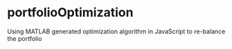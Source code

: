 # portfolioOptimization
Using MATLAB generated optimization algorithm in JavaScript to re-balance the portfolio
